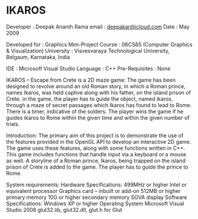IKAROS
=============

Developer	: Deepak Ananth Rama
email		: deepakar@icloud.com
Date		: May 2009

Developed for	: Graphics Mini-Project
Course		: 06CS65 (Computer Graphics & Visualization)
University	: Visvesvaraya Technological University, Belgaum, Karnataka, India

IDE		: Microsoft Visual Studio
Language	: C++
Pre-Requisites	: None 

IKAROS – Escape from Crete is a 2D maze game:
	The game has been designed to revolve around an old Roman story, in which a Roman prince, names Ikaros, was held captive along with his father, on the island prison of Crete. in the game, the player has to guide the object, named ikaros, through a maze of secret passages which Ikaros has found to lead to Rome. There is a timer, indicative of the solders. The player wins the game if he guides ikaros to Rome within the given time and within the given number of trials.

Introduction:
	The primary aim of this project is to demonstrate the use of the features provided in the OpenGL API to develop an interactive 2D game. The game uses these features, along with some functions written in C++. This game includes functions that handle input via a keyboard or a mouse as well. A storyline of a Roman prince, Ikaros, being trapped on the island prison of Crete is added to the game. The player has to guide the prince to Rome.

System requirements:
	Hardware Specifications: 499MHz or higher Intel or equivalent processor
				 Graphics card – inbuilt or add-on
				 512MB or higher primary memory
				 10G or higher secondary memory
				 SGVA display
	Software Specifications: Windows XP or higher Operating System
				 Microsoft Visual Studio 2008
				 glut32.lib, glut32.dll, glut.h for Glut


